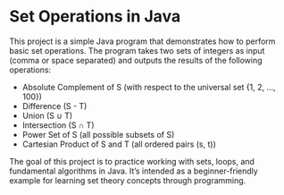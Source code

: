 # Set Operations in Java

This project is a simple Java program that demonstrates how to perform basic set operations. 
The program takes two sets of integers as input (comma or space separated) and outputs the results of the following operations:

- Absolute Complement of S (with respect to the universal set {1, 2, …, 100})
- Difference (S - T)
- Union (S ∪ T)
- Intersection (S ∩ T)
- Power Set of S (all possible subsets of S)
- Cartesian Product of S and T (all ordered pairs (s, t))

The goal of this project is to practice working with sets, loops, and fundamental algorithms in Java. 
It’s intended as a beginner-friendly example for learning set theory concepts through programming.
